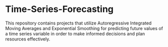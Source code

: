 # Time-Series-Forecasting
This repository contains projects that utilize Autoregressive Integrated Moving Averages and Exponential Smoothing for predicting future values of a time series variable in order to make informed decisions and plan resources effectively.
